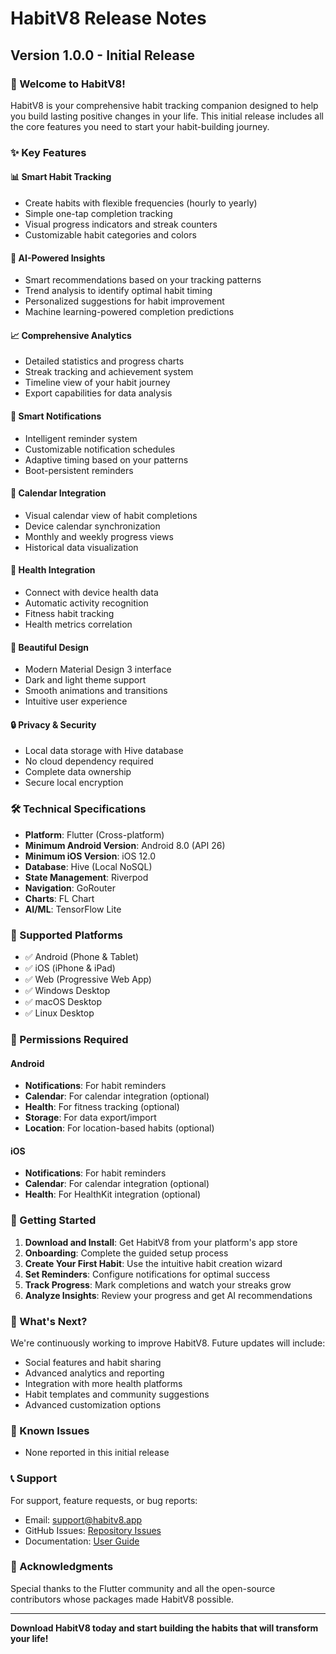 # HabitV8 Release Notes

## Version 1.0.0 - Initial Release

### 🎉 Welcome to HabitV8!

HabitV8 is your comprehensive habit tracking companion designed to help you build lasting positive changes in your life. This initial release includes all the core features you need to start your habit-building journey.

### ✨ Key Features

#### 📊 **Smart Habit Tracking**
- Create habits with flexible frequencies (hourly to yearly)
- Simple one-tap completion tracking
- Visual progress indicators and streak counters
- Customizable habit categories and colors

#### 🧠 **AI-Powered Insights**
- Smart recommendations based on your tracking patterns
- Trend analysis to identify optimal habit timing
- Personalized suggestions for habit improvement
- Machine learning-powered completion predictions

#### 📈 **Comprehensive Analytics**
- Detailed statistics and progress charts
- Streak tracking and achievement system
- Timeline view of your habit journey
- Export capabilities for data analysis

#### 🔔 **Smart Notifications**
- Intelligent reminder system
- Customizable notification schedules
- Adaptive timing based on your patterns
- Boot-persistent reminders

#### 📅 **Calendar Integration**
- Visual calendar view of habit completions
- Device calendar synchronization
- Monthly and weekly progress views
- Historical data visualization

#### 🏥 **Health Integration**
- Connect with device health data
- Automatic activity recognition
- Fitness habit tracking
- Health metrics correlation

#### 🎨 **Beautiful Design**
- Modern Material Design 3 interface
- Dark and light theme support
- Smooth animations and transitions
- Intuitive user experience

#### 🔒 **Privacy & Security**
- Local data storage with Hive database
- No cloud dependency required
- Complete data ownership
- Secure local encryption

### 🛠 Technical Specifications

- **Platform**: Flutter (Cross-platform)
- **Minimum Android Version**: Android 8.0 (API 26)
- **Minimum iOS Version**: iOS 12.0
- **Database**: Hive (Local NoSQL)
- **State Management**: Riverpod
- **Navigation**: GoRouter
- **Charts**: FL Chart
- **AI/ML**: TensorFlow Lite

### 📱 Supported Platforms

- ✅ Android (Phone & Tablet)
- ✅ iOS (iPhone & iPad)
- ✅ Web (Progressive Web App)
- ✅ Windows Desktop
- ✅ macOS Desktop
- ✅ Linux Desktop

### 🔐 Permissions Required

#### Android
- **Notifications**: For habit reminders
- **Calendar**: For calendar integration (optional)
- **Health**: For fitness tracking (optional)
- **Storage**: For data export/import
- **Location**: For location-based habits (optional)

#### iOS
- **Notifications**: For habit reminders
- **Calendar**: For calendar integration (optional)
- **Health**: For HealthKit integration (optional)

### 🚀 Getting Started

1. **Download and Install**: Get HabitV8 from your platform's app store
2. **Onboarding**: Complete the guided setup process
3. **Create Your First Habit**: Use the intuitive habit creation wizard
4. **Set Reminders**: Configure notifications for optimal success
5. **Track Progress**: Mark completions and watch your streaks grow
6. **Analyze Insights**: Review your progress and get AI recommendations

### 🎯 What's Next?

We're continuously working to improve HabitV8. Future updates will include:
- Social features and habit sharing
- Advanced analytics and reporting
- Integration with more health platforms
- Habit templates and community suggestions
- Advanced customization options

### 🐛 Known Issues

- None reported in this initial release

### 📞 Support

For support, feature requests, or bug reports:
- Email: support@habitv8.app
- GitHub Issues: [Repository Issues](https://github.com/habitv8/habitv8/issues)
- Documentation: [User Guide](https://docs.habitv8.app)

### 🙏 Acknowledgments

Special thanks to the Flutter community and all the open-source contributors whose packages made HabitV8 possible.

---

**Download HabitV8 today and start building the habits that will transform your life!**